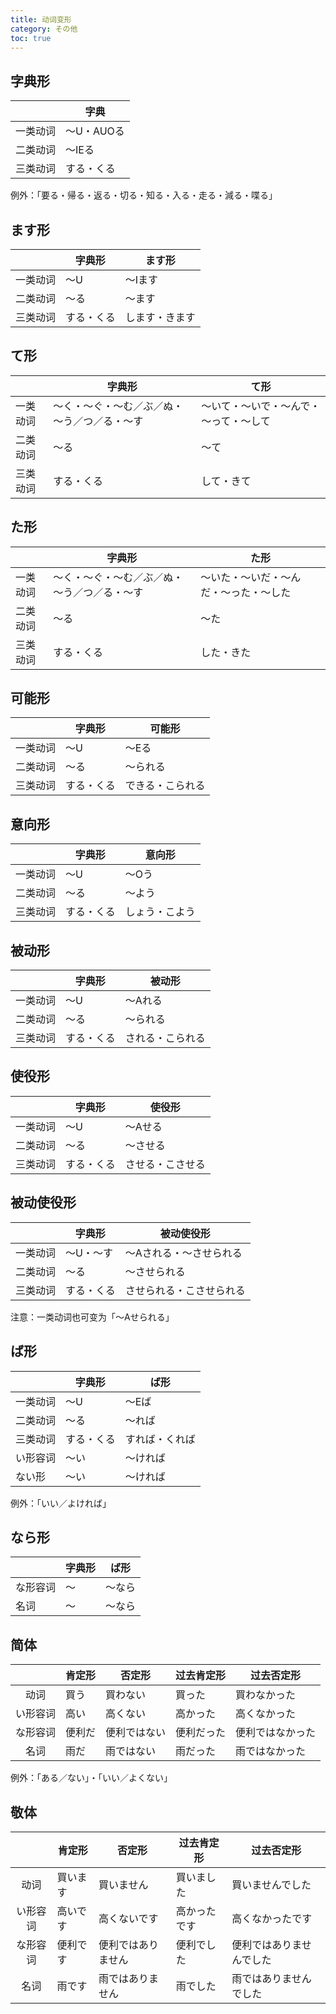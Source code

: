 ```yaml
---
title: 动词变形
category: その他
toc: true
---
```


## 字典形

|          | 字典       |
| -------- | ---------- |
| 一类动词 | ～U・AUOる |
| 二类动词 | ～IEる     |
| 三类动词 | する・くる |

例外：「要る・帰る・返る・切る・知る・入る・走る・減る・喋る」

## ます形

|          | 字典形     | ます形         |
| -------- | ---------- | -------------- |
| 一类动词 | ～U        | ～Iます        |
| 二类动词 | ～る       | ～ます         |
| 三类动词 | する・くる | します・きます |

## て形

|          | 字典形                                       | て形                                   |
| -------- | -------------------------------------------- | -------------------------------------- |
| 一类动词 | ～く・～ぐ・～む／ぶ／ぬ・～う／つ／る・～す | ～いて・～いで・～んで・～って・～して |
| 二类动词 | ～る                                         | ～て                                   |
| 三类动词 | する・くる                                   | して・きて                             |

## た形

|          | 字典形                                       | た形                                   |
| -------- | -------------------------------------------- | -------------------------------------- |
| 一类动词 | ～く・～ぐ・～む／ぶ／ぬ・～う／つ／る・～す | ～いた・～いだ・～んだ・～った・～した |
| 二类动词 | ～る                                         | ～た                                   |
| 三类动词 | する・くる                                   | した・きた                             |

## 可能形

|          | 字典形     | 可能形           |
| -------- | ---------- | ---------------- |
| 一类动词 | ～U        | ～Eる            |
| 二类动词 | ～る       | ～られる         |
| 三类动词 | する・くる | できる・こられる |

## 意向形

|          | 字典形     | 意向形         |
| -------- | ---------- | -------------- |
| 一类动词 | ～U        | ～Oう          |
| 二类动词 | ～る       | ～よう         |
| 三类动词 | する・くる | しょう・こよう |

## 被动形

|          | 字典形     | 被动形           |
| -------- | ---------- | ---------------- |
| 一类动词 | ～U        | ～Aれる          |
| 二类动词 | ～る       | ～られる         |
| 三类动词 | する・くる | される・こられる |

## 使役形

|          | 字典形     | 使役形           |
| -------- | ---------- | ---------------- |
| 一类动词 | ～U        | ～Aせる          |
| 二类动词 | ～る       | ～させる         |
| 三类动词 | する・くる | させる・こさせる |

## 被动使役形

|          | 字典形     | 被动使役形               |
| -------- | ---------- | ------------------------ |
| 一类动词 | ～U・～す  | ～Aされる・～させられる  |
| 二类动词 | ～る       | ～させられる             |
| 三类动词 | する・くる | させられる・こさせられる |

注意：一类动词也可变为「～Aせられる」

## ば形

|          | 字典形     | ば形           |
| -------- | ---------- | -------------- |
| 一类动词 | ～U        | ～Eば          |
| 二类动词 | ～る       | ～れば         |
| 三类动词 | する・くる | すれば・くれば |
| い形容词 | ～い       | ～ければ       |
| ない形   | ～い       | ～ければ       |

例外：「いい／よければ」

## なら形

|          | 字典形 | ば形   |
| -------- | ------ | ------ |
| な形容词 | ～     | ～なら |
| 名词     | ～     | ～なら |

## 简体

|          | 肯定形 | 否定形       | 过去肯定形 | 过去否定形       |
| :------: | ------ | ------------ | ---------- | ---------------- |
|   动词   | 買う   | 買わない     | 買った     | 買わなかった     |
| い形容词 | 高い   | 高くない     | 高かった   | 高くなかった     |
| な形容词 | 便利だ | 便利ではない | 便利だった | 便利ではなかった |
|   名词   | 雨だ   | 雨ではない   | 雨だった   | 雨ではなかった   |

例外：「ある／ない」・「いい／よくない」

## 敬体

|          | 肯定形   | 否定形             | 过去肯定形   | 过去否定形               |
| :------: | -------- | ------------------ | ------------ | ------------------------ |
|   动词   | 買います | 買いません         | 買いました   | 買いませんでした         |
| い形容词 | 高いです | 高くないです       | 高かったです | 高くなかったです         |
| な形容词 | 便利です | 便利ではありません | 便利でした   | 便利ではありませんでした |
|   名词   | 雨です   | 雨ではありません   | 雨でした     | 雨ではありませんでした   |
